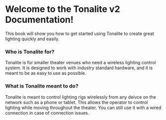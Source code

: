 # Welcome to the Tonalite v2 Documentation!

This book will show you how to get started using Tonalite to create great lighting quickly and easily.

### Who is Tonalite for?

Tonalite is for smaller theater venues who need a wireless lighting control system. It is designed to work with industry standard hardware, and it is meant to be as easy to use as possible.

### What is Tonalite meant to do?

Tonalite is meant to control lighting rigs wirelessly from any deivce on the network such as a phone or tablet. This allows the operator to control lighting while moving throughout the theater. You can still use it with a wired connection in case of connection issues.
